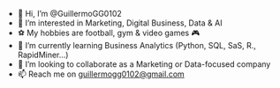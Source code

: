 - 👋 Hi, I’m @GuillermoGG0102
- 👀 I’m interested in Marketing, Digital Business, Data & AI
- ⚽️ My hobbies are football, gym & video games 🎮 
- 🌱 I’m currently learning Business Analytics (Python, SQL, SaS, R., RapidMiner...)
- 💞️ I’m looking to collaborate as a Marketing or Data-focused company
- 📫 Reach me on guillermogg0102@gmail.com

<!---
GuillermoGG0102/GuillermoGG0102 is a ✨ special ✨ repository because its `README.md` (this file) appears on your GitHub profile.
You can click the Preview link to take a look at your changes.
--->
